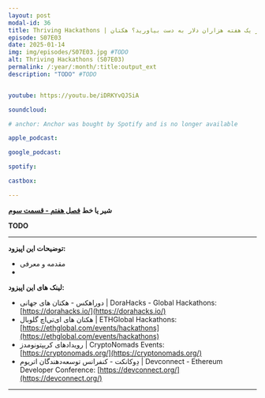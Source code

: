 ```yaml
---
layout: post
modal-id: 36
title: Thriving Hackathons | چگونه در یک هفته هزاران دلار به دست بیاورید؟ هکتان (S07E03)
episode: S07E03
date: 2025-01-14
img: img/episodes/S07E03.jpg #TODO
alt: Thriving Hackathons (S07E03)
permalink: /:year/:month/:title:output_ext
description: "TODO" #TODO


youtube: https://youtu.be/iDRKYvQJSiA

soundcloud: 

# anchor: Anchor was bought by Spotify and is no longer available

apple_podcast: 

google_podcast: 

spotify: 

castbox: 

---
```


**شیر یا خط**
**[فصل هفتم - قسمت سوم](https://shiryakhat.net/2025/01/hackathons.html)**

**TODO**

-------------------------------------------------------


**توضیحات این اپیزود:**


* مقدمه و معرفی
* 

**لینک های این اپیزود:**

* دوراهکس - هکتان های جهانی | DoraHacks - Global Hackathons: [https://dorahacks.io/](https://dorahacks.io/)
* هکتان های ای‌تی‌اچ گلوبال | ETHGlobal Hackathons: [https://ethglobal.com/events/hackathons](https://ethglobal.com/events/hackathons)
* رویدادهای کریپتونومدز | CryptoNomads Events: [https://cryptonomads.org/](https://cryptonomads.org/)
* دِوکانکت - کنفرانس توسعه‌دهندگان اتریوم | Devconnect - Ethereum Developer Conference: [https://devconnect.org/](https://devconnect.org/)

-----------------------------------------------------------------------

